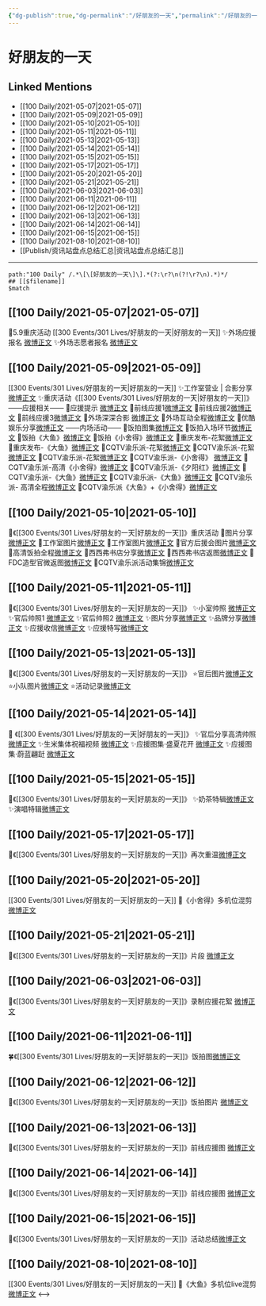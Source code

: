 ```yaml
---
{"dg-publish":true,"dg-permalink":"/好朋友的一天","permalink":"/好朋友的一天/","created":"2023-04-09T16:34:47.374+08:00","updated":"2023-04-10T16:19:49.377+08:00"}
---
```


# 好朋友的一天

## Linked Mentions
- [[100 Daily/2021-05-07\|2021-05-07]]
- [[100 Daily/2021-05-09\|2021-05-09]]
- [[100 Daily/2021-05-10\|2021-05-10]]
- [[100 Daily/2021-05-11\|2021-05-11]]
- [[100 Daily/2021-05-13\|2021-05-13]]
- [[100 Daily/2021-05-14\|2021-05-14]]
- [[100 Daily/2021-05-15\|2021-05-15]]
- [[100 Daily/2021-05-17\|2021-05-17]]
- [[100 Daily/2021-05-20\|2021-05-20]]
- [[100 Daily/2021-05-21\|2021-05-21]]
- [[100 Daily/2021-06-03\|2021-06-03]]
- [[100 Daily/2021-06-11\|2021-06-11]]
- [[100 Daily/2021-06-12\|2021-06-12]]
- [[100 Daily/2021-06-13\|2021-06-13]]
- [[100 Daily/2021-06-14\|2021-06-14]]
- [[100 Daily/2021-06-15\|2021-06-15]]
- [[100 Daily/2021-08-10\|2021-08-10]]
- [[Publish/资讯站盘点总结汇总\|资讯站盘点总结汇总]]


---

```expander
path:"100 Daily" /.*\[\[好朋友的一天\]\].*(?:\r?\n(?!\r?\n).*)*/
## [[$filename]]
$match
```
## [[100 Daily/2021-05-07\|2021-05-07]]
🌟5.9重庆活动 [[300 Events/301 Lives/好朋友的一天\|好朋友的一天]]
✨外场应援报名 [微博正文](https://m.weibo.cn/6466290670/4634236373698525)
✨外场志愿者报名 [微博正文](https://m.weibo.cn/6466290670/4634248805356761)

## [[100 Daily/2021-05-09\|2021-05-09]]
[[300 Events/301 Lives/好朋友的一天\|好朋友的一天]]
✨工作室营业 | 合影分享[微博正文](https://m.weibo.cn/6466290670/4635094528037073)
✨重庆活动《[[300 Events/301 Lives/好朋友的一天\|好朋友的一天]]》
——应援相关——
🌿应援提示 [微博正文](https://m.weibo.cn/6466290670/4634897518428626)
🌿前线应援1[微博正文](https://m.weibo.cn/6466290670/4634925645168669)
🌿前线应援2[微博正文](https://m.weibo.cn/5516625428/4634966464138359)
🌿前线应援3[微博正文](https://m.weibo.cn/5516625428/4634972772893751)
🌿外场深深合影 [微博正文](https://m.weibo.cn/6466290670/4635019949639085)
🌿外场互动全程[微博正文](https://m.weibo.cn/6466290670/4635040539740624)
🌿优酷娱乐分享[微博正文](https://m.weibo.cn/6466290670/4635080339753526)
——内场活动——
🌿饭拍图集[微博正文](https://m.weibo.cn/6466290670/4635102196269579)
🌿饭拍入场环节[微博正文](https://m.weibo.cn/5516625428/4635070188492888)
🌿饭拍《大鱼》[微博正文](https://m.weibo.cn/6466290670/4635090640702223)
🌿饭拍《小舍得》[微博正文](https://m.weibo.cn/6466290670/4635084840241108)
🌿重庆发布-花絮[微博正文](https://m.weibo.cn/6466290670/4635035888260368)
🌿重庆发布-《大鱼》[微博正文](https://m.weibo.cn/6466290670/4635083295690386)
🌿CQTV渝乐派-花絮[微博正文](https://m.weibo.cn/6466290670/4635035985250289)
🌿CQTV渝乐派-花絮[微博正文](https://m.weibo.cn/6466290670/4635037352332026)
🌿CQTV渝乐派-花絮[微博正文](https://m.weibo.cn/6466290670/4635085729696591)
🌿CQTV渝乐派-《小舍得》 [微博正文](https://m.weibo.cn/6466290670/4635037670838091)
🌿CQTV渝乐派-高清《小舍得》[微博正文](https://m.weibo.cn/6466290670/4635064534570912)
🌿CQTV渝乐派-《夕阳红》[微博正文](https://m.weibo.cn/6466290670/4635037964440851)
🌿CQTV渝乐派-《大鱼》[微博正文](https://m.weibo.cn/6466290670/4635039285643159)
🌿CQTV渝乐派-《大鱼》[微博正文](https://m.weibo.cn/6466290670/4635086638550281)
🌿CQTV渝乐派- 高清全程[微博正文](https://m.weibo.cn/6466290670/4635090033051941)
🌿CQTV渝乐派《大鱼》+《小舍得》[微博正文](https://m.weibo.cn/6466290670/4635047825508247)
## [[100 Daily/2021-05-10\|2021-05-10]]
🌻《[[300 Events/301 Lives/好朋友的一天\|好朋友的一天]]》重庆活动
🌵图片分享[微博正文](https://m.weibo.cn/6466290670/4635300620666005)
🌵工作室图片[微博正文](https://m.weibo.cn/7478855230/4635276020024239)
🌵工作室图片[微博正文](https://m.weibo.cn/6466290670/4635416442178563)
🌵官方后援会图片[微博正文](https://m.weibo.cn/6466290670/4635319779201627)
🌵高清饭拍全程[微博正文](https://m.weibo.cn/6466290670/4635308731400753)
🌵西西弗书店分享[微博正文](https://m.weibo.cn/6466290670/4635377094361374)
🌵西西弗书店返图[微博正文](https://m.weibo.cn/6466290670/4635255736372710)
🌵FDC造型官微返图[微博正文](https://m.weibo.cn/6466290670/4635397595864281)
🌵CQTV渝乐派活动集锦[微博正文](https://m.weibo.cn/6466290670/4635255427043309)
## [[100 Daily/2021-05-11\|2021-05-11]]
🌟《[[300 Events/301 Lives/好朋友的一天\|好朋友的一天]]》
✨小室帅照 [微博正文](https://weibo.com/6466290670/KeXaqEfy4)
✨官后帅照1 [微博正文](https://weibo.com/6466290670/KeXIHhTDy)
✨官后帅照2 [微博正文](https://weibo.com/6466290670/Kf0XsBjoP)
✨图片分享[微博正文](https://m.weibo.cn/6466290670/4635816662668247)
✨品牌分享[微博正文](https://m.weibo.cn/6466290670/4635813617078504)
✨应援收信[微博正文](https://m.weibo.cn/6466290670/4635794993842787)
✨应援特写[微博正文](https://m.weibo.cn/6466290670/4635812895396956)
## [[100 Daily/2021-05-13\|2021-05-13]]
💫《[[300 Events/301 Lives/好朋友的一天\|好朋友的一天]]》
⭐官后图片[微博正文](https://m.weibo.cn/6466290670/4636377759353596)
⭐小队图片[微博正文](https://m.weibo.cn/6466290670/4636466007509969)
⭐活动记录[微博正文](https://m.weibo.cn/6466290670/4636530721688243)
## [[100 Daily/2021-05-14\|2021-05-14]]
🌟 《[[300 Events/301 Lives/好朋友的一天\|好朋友的一天]]》
✨官后分享高清帅照 [微博正文](https://m.weibo.cn/6466290670/4636804244309220)
✨生米集体祝福视频 [微博正文](https://m.weibo.cn/6466290670/4636877199771120)
✨应援图集·盛夏花开 [微博正文](https://m.weibo.cn/6466290670/4636697230577445)
✨应援图集·蔚蓝翩跹 [微博正文](https://m.weibo.cn/6466290670/4636766134337751)
## [[100 Daily/2021-05-15\|2021-05-15]]
🍃《[[300 Events/301 Lives/好朋友的一天\|好朋友的一天]]》
✨奶茶特辑[微博正文](https://m.weibo.cn/6466290670/4637107525519991)
✨演唱特辑[微博正文](https://m.weibo.cn/6466290670/4637111728473625)
## [[100 Daily/2021-05-17\|2021-05-17]]
🌻《[[300 Events/301 Lives/好朋友的一天\|好朋友的一天]]》再次重温[微博正文](https://m.weibo.cn/6466290670/4637900156962501)
## [[100 Daily/2021-05-20\|2021-05-20]]
[[300 Events/301 Lives/好朋友的一天\|好朋友的一天]]
💫《小舍得》多机位混剪[微博正文](https://m.weibo.cn/6466290670/4638984939243784)
## [[100 Daily/2021-05-21\|2021-05-21]]
🌟《[[300 Events/301 Lives/好朋友的一天\|好朋友的一天]]》片段 [微博正文](https://weibo.com/detail/4639322357369815)

## [[100 Daily/2021-06-03\|2021-06-03]]
🌟《[[300 Events/301 Lives/好朋友的一天\|好朋友的一天]]》录制应援花絮 [微博正文](https://weibo.com/6466290670/Kiwg5a7CM)

## [[100 Daily/2021-06-11\|2021-06-11]]
🍀《[[300 Events/301 Lives/好朋友的一天\|好朋友的一天]]》饭拍图[微博正文](https://m.weibo.cn/6466290670/4646955773068594)
## [[100 Daily/2021-06-12\|2021-06-12]]
🌟《[[300 Events/301 Lives/好朋友的一天\|好朋友的一天]]》饭拍图片 [微博正文](https://m.weibo.cn/6466290670/4647254487469309)

## [[100 Daily/2021-06-13\|2021-06-13]]
💫《[[300 Events/301 Lives/好朋友的一天\|好朋友的一天]]》前线应援图 [微博正文](https://m.weibo.cn/6466290670/4647643215303059)
## [[100 Daily/2021-06-14\|2021-06-14]]
💫《[[300 Events/301 Lives/好朋友的一天\|好朋友的一天]]》前线应援图 [微博正文](https://m.weibo.cn/6466290670/4648048880258402)
## [[100 Daily/2021-06-15\|2021-06-15]]
💫《[[300 Events/301 Lives/好朋友的一天\|好朋友的一天]]》活动总结[微博正文](https://m.weibo.cn/6466290670/4648296314307296)

## [[100 Daily/2021-08-10\|2021-08-10]]
[[300 Events/301 Lives/好朋友的一天\|好朋友的一天]]
🌟《大鱼》多机位live混剪[微博正文](https://m.weibo.cn/6466290670/4668636729444879)
<-->